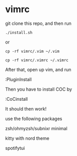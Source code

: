 # vimrc


git clone this repo, and then run
```
./install.sh
```
or
```
cp -rf vimrc/.vim ~/.vim
```
```
cp -rf vimrc/.vimrc ~/.vimrc
```
After that, open up vim, and run 

:PluginInstall

Then you have to install COC by

:CoCinstall

It should then work!

use the following packages

zsh/ohmyzsh/subnixr minimal

kitty with nord theme

spotifytui


